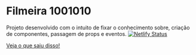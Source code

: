 # Filmeira 1001010

Projeto desenvolvido com o intuito de fixar o conhecimento sobre, criação de componentes, passagem de props e eventos.
[![Netlify Status](https://api.netlify.com/api/v1/badges/00bc6755-1b5a-409f-b1b7-3244dfb1b3f7/deploy-status)](https://app.netlify.com/sites/filmera-1001010/deploys)

[Veja o que saiu disso!](https://filmera-1001010.netlify.app/)
